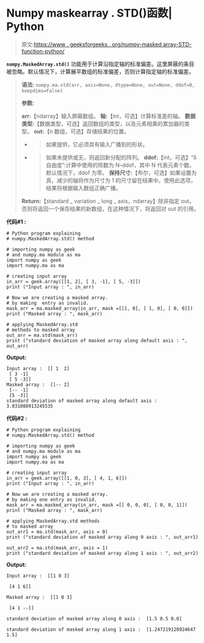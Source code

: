 # Numpy maskearray . STD()函数| Python

> 原文:[https://www . geeksforgeeks . org/numpy-masked array-STD-function-python/](https://www.geeksforgeeks.org/numpy-maskedarray-std-function-python/)

**`numpy.MaskedArray.std()`** 功能用于计算沿指定轴的标准偏差。这里屏蔽的条目被忽略。默认情况下，计算展平数组的标准偏差，否则计算指定轴的标准偏差。

> **语法:** `numpy.ma.std(arr, axis=None, dtype=None, out=None, ddof=0, keepdims=False)`
> 
> **参数:**
> 
> **arr:**【ndarray】输入屏蔽数组。
> **轴:**【int，可选】计算标准差的轴。
> **数据类型:**【数据类型，可选】返回数组的类型，以及元素相乘的累加器的类型。
> **out:**【n 数组，可选】存储结果的位置。
> - >如果提供，它必须具有输入广播到的形状。
> - >如果未提供或无，则返回新分配的阵列。
> **ddof:**【int，可选】“δ自由度”:计算中使用的除数为 N–ddof，其中 N 代表元素个数。默认情况下，ddof 为零。
> **保持尺寸:**【布尔，可选】如果设置为真，减少的轴将作为尺寸为 1 的尺寸留在结果中。使用此选项，结果将根据输入数组正确广播。
> 
> **Return:**【standard _ variation _ long _ axis，ndarray】除非指定 out，否则将返回一个保存结果的新数组，在这种情况下，将返回对 out 的引用。

**代码#1 :**

```
# Python program explaining
# numpy.MaskedArray.std() method 

# importing numpy as geek  
# and numpy.ma module as ma 
import numpy as geek 
import numpy.ma as ma 

# creating input array  
in_arr = geek.array([[1, 2], [ 3, -1], [ 5, -3]])
print ("Input array : ", in_arr) 

# Now we are creating a masked array. 
# by making  entry as invalid.  
mask_arr = ma.masked_array(in_arr, mask =[[1, 0], [ 1, 0], [ 0, 0]]) 
print ("Masked array : ", mask_arr) 

# applying MaskedArray.std    
# methods to masked array
out_arr = ma.std(mask_arr) 
print ("standard deviation of masked array along default axis : ", out_arr) 
```

**Output:**

```
Input array :  [[ 1  2]
 [ 3 -1]
 [ 5 -3]]
Masked array :  [[-- 2]
 [-- -1]
 [5 -3]]
standard deviation of masked array along default axis :  3.031088913245535

```

**代码#2 :**

```
# Python program explaining
# numpy.MaskedArray.std() method 

# importing numpy as geek  
# and numpy.ma module as ma 
import numpy as geek 
import numpy.ma as ma 

# creating input array 
in_arr = geek.array([[1, 0, 3], [ 4, 1, 6]]) 
print ("Input array : ", in_arr)

# Now we are creating a masked array. 
# by making one entry as invalid.  
mask_arr = ma.masked_array(in_arr, mask =[[ 0, 0, 0], [ 0, 0, 1]]) 
print ("Masked array : ", mask_arr) 

# applying MaskedArray.std methods 
# to masked array
out_arr1 = ma.std(mask_arr, axis = 0) 
print ("standard deviation of masked array along 0 axis : ", out_arr1)

out_arr2 = ma.std(mask_arr, axis = 1) 
print ("standard deviation of masked array along 1 axis : ", out_arr2)
```

**Output:**

```
Input array :  [[1 0 3]

 [4 1 6]]

Masked array :  [[1 0 3]

 [4 1 --]]

standard deviation of masked array along 0 axis :  [1.5 0.5 0.0]

standard deviation of masked array along 1 axis :  [1.247219128924647 1.5]

```
